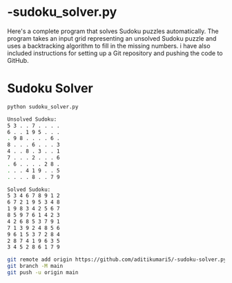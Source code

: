 # -sudoku_solver.py
Here's a complete program that solves Sudoku puzzles automatically. The program takes an input grid representing an unsolved Sudoku puzzle and uses a backtracking algorithm to fill in the missing numbers. i have also included instructions for setting up a Git repository and pushing the code to GitHub.


# Sudoku Solver

```bash
python sudoku_solver.py

Unsolved Sudoku:
5 3 . . 7 . . . .
6 . . 1 9 5 . . .
. 9 8 . . . . 6 .
8 . . . 6 . . . 3
4 . . 8 . 3 . . 1
7 . . . 2 . . . 6
. 6 . . . . 2 8 .
. . . 4 1 9 . . 5
. . . . 8 . . 7 9

Solved Sudoku:
5 3 4 6 7 8 9 1 2
6 7 2 1 9 5 3 4 8
1 9 8 3 4 2 5 6 7
8 5 9 7 6 1 4 2 3
4 2 6 8 5 3 7 9 1
7 1 3 9 2 4 8 5 6
9 6 1 5 3 7 2 8 4
2 8 7 4 1 9 6 3 5
3 4 5 2 8 6 1 7 9

git remote add origin https://github.com/aditikumari5/-sudoku-solver.py.git
git branch -M main
git push -u origin main


